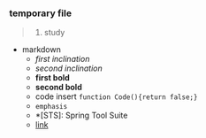 ### temporary file

>1. study
  - markdown<br/>
    * *first inclination*<br/>
    * _second inclination_<br/>
    * **first bold**<br/>
    * __second bold__<br/>
    * code insert `function Code(){return false;}`<br/>
    * ```emphasis```
    * *[STS]: Spring Tool Suite
    * [link](http://multiplekey.blogspot.kr/ "link")
